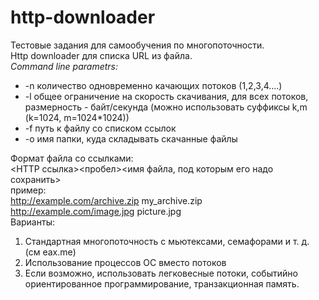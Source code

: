 # http-downloader
Тестовые задания для самообучения по многопоточности.  
Http downloader для списка URL из файла.  
*Command line parametrs:*
* -n количество одновременно качающих потоков (1,2,3,4....)
* -l общее ограничение на скорость скачивания, для всех потоков, размерность - байт/секунда (можно использовать суффиксы k,m (k=1024, m=1024*1024))
* -f путь к файлу со списком ссылок
* -o имя папки, куда складывать скачанные файлы  

Формат файла со ссылками:  
	<HTTP ссылка><пробел><имя файла, под которым его надо сохранить>  
пример:  
	http://example.com/archive.zip my_archive.zip  
	http://example.com/image.jpg picture.jpg  
Варианты:  
1.	Стандартная многопоточность с мьютексами, семафорами и т. д. (см eax.me)
2.	Использование процессов ОС вместо потоков
3.	Если возможно, использовать легковесные потоки, событийно ориентированное программирование, транзакционная память.
